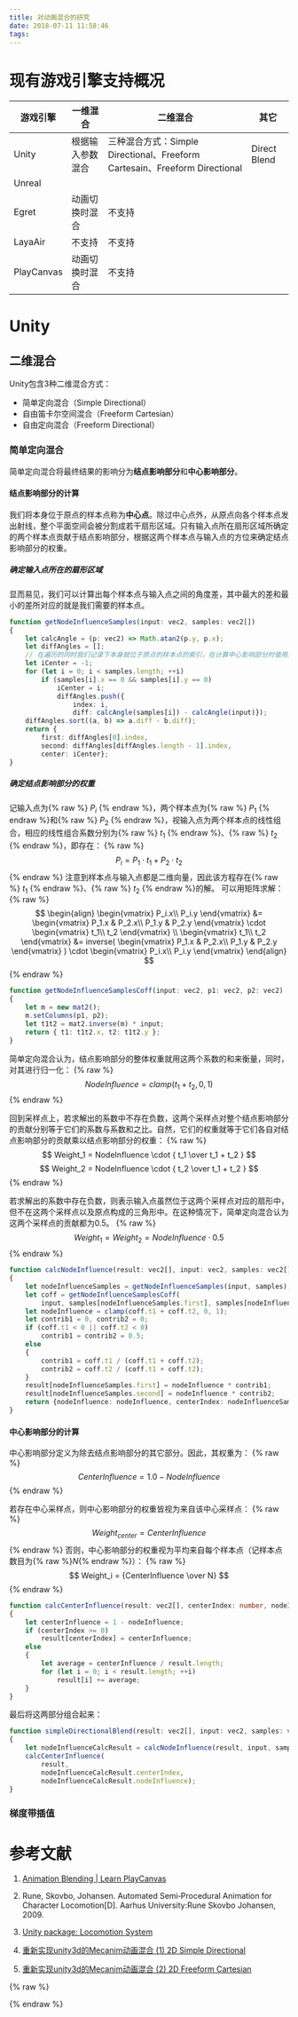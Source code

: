 ```yaml
---
title: 对动画混合的研究
date: 2018-07-11 11:58:46
tags:
---
```


# 现有游戏引擎支持概况

| 游戏引擎 | 一维混合 | 二维混合 | 其它 |
| ---- | ---- | ---- | ---- |
| Unity | 根据输入参数混合 | 三种混合方式：Simple Directional、Freeform Cartesain、Freeform Directional | Direct Blend  |
| Unreal |  |  | |
| Egret | 动画切换时混合 | 不支持 | |
| LayaAir | 不支持 | 不支持 | |
| PlayCanvas | 动画切换时混合 | 不支持 | |

# Unity

## 二维混合

Unity包含3种二维混合方式：

* 简单定向混合（Simple Directional）
* 自由笛卡尔空间混合（Freeform Cartesian）
* 自由定向混合（Freeform Directional）

### 简单定向混合

简单定向混合将最终结果的影响分为**结点影响部分**和**中心影响部分**。

#### 结点影响部分的计算

我们将本身位于原点的样本点称为**中心点**。除过中心点外，从原点向各个样本点发出射线，整个平面空间会被分割成若干扇形区域。只有输入点所在扇形区域所确定的两个样本点贡献于结点影响部分，根据这两个样本点与输入点的方位来确定结点影响部分的权重。

##### 确定输入点所在的扇形区域

显而易见，我们可以计算出每个样本点与输入点之间的角度差，其中最大的差和最小的差所对应的就是我们需要的样本点。

```ts
function getNodeInfluenceSamples(input: vec2, samples: vec2[])
{
    let calcAngle = (p: vec2) => Math.atan2(p.y, p.x);
    let diffAngles = [];
    // 在遍历的同时我们记录下本身就位于原点的样本点的索引，在计算中心影响部分时使用。
    let iCenter = -1;
    for (let i = 0; i < samples.length; ++i)
        if (samples[i].x == 0 && samples[i].y == 0)
            iCenter = i;
            diffAngles.push({
                index: i,
                diff: calcAngle(samples[i]) - calcAngle(input)});
    diffAngles.sort((a, b) => a.diff - b.diff);
    return {
        first: diffAngles[0].index,
        second: diffAngles[diffAngles.length - 1].index,
        center: iCenter};
}
```

##### 确定结点影响部分的权重

记输入点为{% raw %} $P_i$ {% endraw %}，两个样本点为{% raw %} $P_1$ {% endraw %}和{% raw %} $P_2$ {% endraw %}，视输入点为两个样本点的线性组合，相应的线性组合系数分别为{% raw %} $t_1$ {% endraw %}、{% raw %} $t_2$ {% endraw %}，即存在：
{% raw %}
$$ P_i = P_1 \cdot t_1 + P_2 \cdot t_2 $$
{% endraw %}
注意到样本点与输入点都是二维向量，因此该方程存在{% raw %} $t_1$ {% endraw %}、{% raw %} $t_2$ {% endraw %}的解。
可以用矩阵求解：
{% raw %}
    $$
    \begin{align}
    \begin{vmatrix}
        P_i.x\\
        P_i.y
    \end{vmatrix}
    &=
    \begin{vmatrix}
        P_1.x & P_2.x\\
        P_1.y & P_2.y
    \end{vmatrix}
    \cdot
    \begin{vmatrix}
        t_1\\
        t_2
    \end{vmatrix}
    \\
    \begin{vmatrix}
        t_1\\
        t_2
    \end{vmatrix}
    &=
    inverse(
    \begin{vmatrix}
        P_1.x & P_2.x\\
        P_1.y & P_2.y
    \end{vmatrix}
    )
    \cdot
    \begin{vmatrix}
        P_i.x\\
        P_i.y
    \end{vmatrix}
    \end{align}
    $$
{% endraw %}

```ts
function getNodeInfluenceSamplesCoff(input: vec2, p1: vec2, p2: vec2)
{
    let m = new mat2();
    m.setColumns(p1, p2);
    let t1t2 = mat2.inverse(m) * input;
    return { t1: t1t2.x, t2: t1t2.y };
}
```

简单定向混合认为，结点影响部分的整体权重就用这两个系数的和来衡量，同时，对其进行归一化：
{% raw %}
$$ NodeInfluence = clamp(t_1 + t_2, 0, 1) $$
{% endraw %}

回到采样点上，若求解出的系数中不存在负数，这两个采样点对整个结点影响部分的贡献分别等于它们的系数与系数和之比。自然，它们的权重就等于它们各自对结点影响部分的贡献乘以结点影响部分的权重：
{% raw %}
$$ Weight_1 = NodeInfluence \cdot { t_1 \over t_1 + t_2 }  $$
$$ Weight_2 = NodeInfluence \cdot { t_2 \over t_1 + t_2 }  $$
{% endraw %}

若求解出的系数中存在负数，则表示输入点虽然位于这两个采样点对应的扇形中，但不在这两个采样点以及原点构成的三角形中。在这种情况下，简单定向混合认为这两个采样点的贡献都为0.5。
{% raw %}
$$ Weight_1 = Weight_2 = NodeInfluence \cdot 0.5  $$
{% endraw %}

```ts
function calcNodeInfluence(result: vec2[], input: vec2, samples: vec2[])
{
    let nodeInfluenceSamples = getNodeInfluenceSamples(input, samples);
    let coff = getNodeInfluenceSamplesCoff(
        input, samples[nodeInfluenceSamples.first], samples[nodeInfluenceSamples.second]);
    let nodeInfluence = clamp(coff.t1 + coff.t2, 0, 1);
    let contrib1 = 0, contrib2 = 0;
    if (coff.t1 < 0 || coff.t2 < 0)
        contrib1 = contrib2 = 0.5;
    else
    {
        contrib1 = coff.t1 / (coff.t1 + coff.t2);
        contrib2 = coff.t2 / (coff.t1 + coff.t2);
    }
    result[nodeInfluenceSamples.first] = nodeInfluence * contrib1;
    result[nodeInfluenceSamples.second] = nodeInfluence * contrib2;
    return {nodeInfluence: nodeInfluence, centerIndex: nodeInfluenceSamples.center};
}
```

#### 中心影响部分的计算

中心影响部分定义为除去结点影响部分的其它部分。因此，其权重为：
{% raw %}
$$ CenterInfluence = 1.0 - NodeInfluence $$
{% endraw %}

若存在中心采样点，则中心影响部分的权重皆视为来自该中心采样点：
{% raw %}
$$ Weight_{center} = CenterInfluence  $$
{% endraw %}
否则，中心影响部分的权重视为平均来自每个样本点（记样本点数目为{% raw %}$N${% endraw %}）：
{% raw %}
$$ Weight_i = {CenterInfluence \over N}  $$
{% endraw %}

```ts
function calcCenterInfluence(result: vec2[], centerIndex: number, nodeInfluence: number)
{
    let centerInfluence = 1 - nodeInfluence;
    if (centerIndex >= 0)
        result[centerIndex] = centerInfluence;
    else
    {
        let average = centerInfluence / result.length;
        for (let i = 0; i < result.length; ++i)
            result[i] += average;
    }
}
```

最后将这两部分组合起来：

```ts
function simpleDirectionalBlend(result: vec2[], input: vec2, samples: vec2[])
{
    let nodeInfluenceCalcResult = calcNodeInfluence(result, input, samples);
    calcCenterInfluence(
        result,
        nodeInfluenceCalcResult.centerIndex,
        nodeInfluenceCalcResult.nodeInfluence);
}
```

### 梯度带插值



# 参考文献

1. [Animation Blending | Learn PlayCanvas](https://developer.playcanvas.com/en/tutorials/animation-blending/)

1. Rune, Skovbo, Johansen. Automated Semi‐Procedural Animation for Character Locomotion[D]. Aarhus University:Rune Skovbo Johansen, 2009.

1. [Unity package: Locomotion System](https://assetstore.unity.com/packages/tools/animation/locomotion-system-7135)

1. [重新实现unity3d的Mecanim动画混合 (1) 2D Simple Directional](https://segmentfault.com/a/1190000006792108)

1. [重新实现unity3d的Mecanim动画混合 (2) 2D Freeform Cartesian](https://segmentfault.com/a/1190000006859384)

{% raw %}
<!-- <canvas id="pdfcanvas" width="480" height="640">
	</canvas>

	<button id="prev">Previous</button>
	<button id="next">Next</button>
	&nbsp; &nbsp;
	<span>Page:
		<span id="page_num"></span> /
		<span id="page_count"></span>
	</span>

	<script src="http://mozilla.github.io/pdf.js/build/pdf.js"></script>
	<script src="/scripts/pdfviewer.js"> </script>
	<script>
		new PDFViewer("/resources/foundation.pdf");
	</script> -->
{% endraw %}
